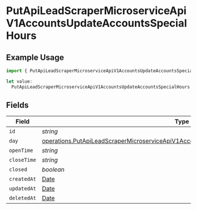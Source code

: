 # PutApiLeadScraperMicroserviceApiV1AccountsUpdateAccountsSpecialHours

## Example Usage

```typescript
import { PutApiLeadScraperMicroserviceApiV1AccountsUpdateAccountsSpecialHours } from "oppulence-backend-sdk/models/operations";

let value:
  PutApiLeadScraperMicroserviceApiV1AccountsUpdateAccountsSpecialHours = {};
```

## Fields

| Field                                                                                                                                                                                                | Type                                                                                                                                                                                                 | Required                                                                                                                                                                                             | Description                                                                                                                                                                                          |
| ---------------------------------------------------------------------------------------------------------------------------------------------------------------------------------------------------- | ---------------------------------------------------------------------------------------------------------------------------------------------------------------------------------------------------- | ---------------------------------------------------------------------------------------------------------------------------------------------------------------------------------------------------- | ---------------------------------------------------------------------------------------------------------------------------------------------------------------------------------------------------- |
| `id`                                                                                                                                                                                                 | *string*                                                                                                                                                                                             | :heavy_minus_sign:                                                                                                                                                                                   | N/A                                                                                                                                                                                                  |
| `day`                                                                                                                                                                                                | [operations.PutApiLeadScraperMicroserviceApiV1AccountsUpdateAccountsRequestRequestBodyDay](../../models/operations/putapileadscrapermicroserviceapiv1accountsupdateaccountsrequestrequestbodyday.md) | :heavy_minus_sign:                                                                                                                                                                                   | N/A                                                                                                                                                                                                  |
| `openTime`                                                                                                                                                                                           | *string*                                                                                                                                                                                             | :heavy_minus_sign:                                                                                                                                                                                   | N/A                                                                                                                                                                                                  |
| `closeTime`                                                                                                                                                                                          | *string*                                                                                                                                                                                             | :heavy_minus_sign:                                                                                                                                                                                   | N/A                                                                                                                                                                                                  |
| `closed`                                                                                                                                                                                             | *boolean*                                                                                                                                                                                            | :heavy_minus_sign:                                                                                                                                                                                   | N/A                                                                                                                                                                                                  |
| `createdAt`                                                                                                                                                                                          | [Date](https://developer.mozilla.org/en-US/docs/Web/JavaScript/Reference/Global_Objects/Date)                                                                                                        | :heavy_minus_sign:                                                                                                                                                                                   | N/A                                                                                                                                                                                                  |
| `updatedAt`                                                                                                                                                                                          | [Date](https://developer.mozilla.org/en-US/docs/Web/JavaScript/Reference/Global_Objects/Date)                                                                                                        | :heavy_minus_sign:                                                                                                                                                                                   | N/A                                                                                                                                                                                                  |
| `deletedAt`                                                                                                                                                                                          | [Date](https://developer.mozilla.org/en-US/docs/Web/JavaScript/Reference/Global_Objects/Date)                                                                                                        | :heavy_minus_sign:                                                                                                                                                                                   | N/A                                                                                                                                                                                                  |